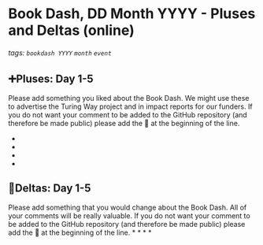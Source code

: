 # Book Dash, DD Month YYYY - Pluses and Deltas (online)

###### tags: `bookdash YYYY` `month` `event`

:heavy_plus_sign:Pluses: Day 1-5
---

Please add something you liked about the Book Dash. We might use these to advertise the Turing Way project and in impact reports for our funders. If you do not want your comment to be added to the GitHub repository (and therefore be made public) please add the 🤫 at the beginning of the line.

*
*
*
*

:arrow_up_small:Deltas: Day 1-5
---

Please add something that you would change about the Book Dash. All of your comments will be really valuable. If you do not want your comment to be added to the GitHub repository (and therefore be made public) please add the 🤫 at the beginning of the line.
*
*
*
*
